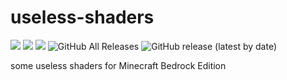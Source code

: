 # useless-shaders
![](https://img.shields.io/github/languages/code-size/OEOTYAN/useless-shaders?style=for-the-badge)
![](https://img.shields.io/github/languages/top/OEOTYAN/useless-shaders?style=for-the-badge)
![](https://img.shields.io/github/license/OEOTYAN/useless-shaders?style=for-the-badge)
![GitHub All Releases](https://img.shields.io/github/downloads/OEOTYAN/useless-shaders/total?style=for-the-badge)
![GitHub release (latest by date)](https://img.shields.io/github/v/release/OEOTYAN/useless-shaders?style=for-the-badge)

some useless shaders for Minecraft Bedrock Edition
